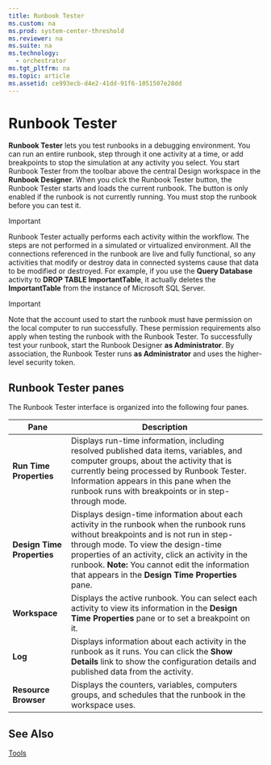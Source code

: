 ```yaml
---
title: Runbook Tester
ms.custom: na
ms.prod: system-center-threshold
ms.reviewer: na
ms.suite: na
ms.technology: 
  - orchestrator
ms.tgt_pltfrm: na
ms.topic: article
ms.assetid: ce993ecb-d4e2-41dd-91f6-1051507e28dd
---
```

# Runbook Tester
**Runbook Tester** lets you test runbooks in a debugging environment. You can run an entire runbook, step through it one activity at a time, or add breakpoints to stop the simulation at any activity you select. You start Runbook Tester from the toolbar above the central Design workspace in the **Runbook Designer**. When you click the Runbook Tester button, the Runbook Tester starts and loads the current runbook. The button is only enabled if the runbook is not currently running. You must stop the runbook before you can test it.  
  
> [!IMPORTANT]  
> Runbook Tester actually performs each activity within the workflow. The steps are not performed in a simulated or virtualized environment. All the connections referenced in the runbook are live and fully functional, so any activities that modify or destroy data in connected systems cause that data to be modified or destroyed. For example, if you use the **Query Database** activity to **DROP TABLE ImportantTable**, it actually deletes the **ImportantTable** from the instance of Microsoft SQL Server.  
  
> [!IMPORTANT]  
> Note that the account used to start the runbook must have permission on the local computer to run successfully. These permission requirements also apply when testing the runbook with the Runbook Tester. To successfully test your runbook, start the Runbook Designer **as Administrator**. By association, the Runbook Tester runs **as Administrator** and uses the higher\-level security token.  
  
## Runbook Tester panes  
The Runbook Tester interface is organized into the following four panes.  
  
|Pane|Description|  
|--------|---------------|  
|**Run Time Properties**|Displays run\-time information, including resolved published data items, variables, and computer groups, about the activity that is currently being processed by Runbook Tester. Information appears in this pane when the runbook runs with breakpoints or in step\-through mode.|  
|**Design Time Properties**|Displays design\-time information about each activity in the runbook when the runbook runs without breakpoints and is not run in step\-through mode. To view the design\-time properties of an activity, click an activity in the runbook. **Note:** You cannot edit the information that appears in the **Design Time Properties** pane.|  
|**Workspace**|Displays the active runbook. You can select each activity to view its information in the **Design Time Properties** pane or to set a breakpoint on it.|  
|**Log**|Displays information about each activity in the runbook as it runs. You can click the **Show Details** link to show the configuration details and published data from the activity.|  
|**Resource Browser**|Displays the counters, variables, computers groups, and schedules that the runbook in the workspace uses.|  
  
## See Also  
[Tools](../../orch/manage/Tools.md)  
  

